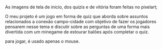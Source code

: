 As imagens de tela de inicio, dos quizis e de vitória foram feitas no pixelart;

O meu projeto é um jogo em forma de quiz que aborda sobre assuntos relacionados a conexão campo-cidade com objetivo de fazer os jogadores pensarem nesse tema e discutir sobre as perguntas de uma forma mais divertida com um minegame de estourar balões após completar o quiz.

para jogar, é usado apenas o mouse.
